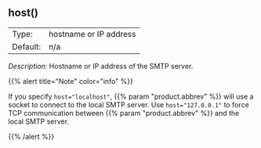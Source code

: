 ---
---
<!-- DISCLAIMER: This file is based on the syslog-ng Open Source Edition documentation https://github.com/balabit/syslog-ng-ose-guides/commit/2f4a52ee61d1ea9ad27cb4f3168b95408fddfdf2 and is used under the terms of The syslog-ng Open Source Edition Documentation License. The file has been modified by Axoflow. -->

## host()

|          |                        |
| -------- | ---------------------- |
| Type:    | hostname or IP address |
| Default: | n/a                    |

*Description:* Hostname or IP address of the SMTP server.

{{% alert title="Note" color="info" %}}

If you specify `host="localhost"`, {{% param "product.abbrev" %}} will use a socket to connect to the local SMTP server. Use `host="127.0.0.1"` to force TCP communication between {{% param "product.abbrev" %}} and the local SMTP server.

{{% /alert %}}

